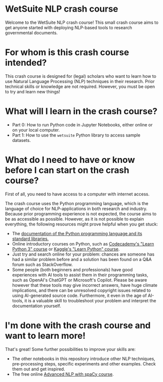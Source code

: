# WetSuite NLP crash course

Welcome to the WetSuite NLP crash course! This small crash course aims to get anyone started with deploying NLP-based tools to research governmental documents.

# For whom is this crash course intended?
This crash course is designed for (legal) scholars who want to learn how to use Natural Language Processing (NLP) techniques in their research. Prior technical skills or knowledge are not required.
However, you must be open to try and learn new things!

# What will I learn in the crash course?

- Part 0: How to run Python code in Jupyter Notebooks, either online or on your local computer.
- Part 1: How to use the `wetsuite` Python library to access sample datasets.

# What do I need to have or know before I can start on the crash course?
First of all, you need to have access to a computer with internet access.

The crash course uses the Python programming language, which is the language of choice for NLP-applications in both research and industry. Because prior programming experience is not expected, the course aims to be as accessible as possible. However, as it is not possible to explain everything, the following resources might prove helpful when you get stuck:

- The [documentation of the Python programming language and its standard libraries.](https://docs.python.org/3/)
- Online introductory courses on Python, such as [Codecademy's "Learn Python 3" course](https://www.codecademy.com/learn/learn-python-3) or [Kaggle's "Learn Python" course](https://www.kaggle.com/learn/python).
- Just try and search online for your problem: chances are someone has had a similar problem before and a solution has been found on a Q&A forum such as StackOverflow.
- Some people (both beginners and professionals) have good experiences with AI tools to assist them in their programming tasks, such as OpenAI's ChatGPT or Microsoft's Copilot. Please be aware however that these tools may give incorrect answers, have huge climate implications, and there can be unresolved copyright issues related to using AI-generated source code. Furthermore, it even in the age of AI-tools, it is a valuable skill to troubleshoot your problem and interpret the documentation yourself.

# I'm done with the crash course and want to learn more!
That's great! Some further possibilities to improve your skills are:

- The other notebooks in this repository introduce other NLP techniques, pre-processing steps, specific experiments and other examples. Check them out and get inspired.
- The free online [Advanced NLP with spaCy course](https://course.spacy.io/en/).
